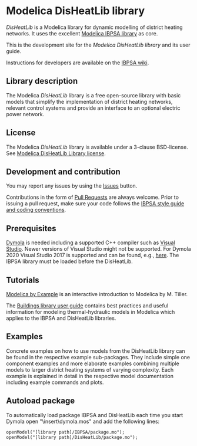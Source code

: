 # Modelica DisHeatLib library

_DisHeatLib_ is a Modelica library for dynamic modelling of district heating networks. It uses the excellent [Modelica IBPSA library](https://github.com/ibpsa/modelica-ibpsa) as core.

This is the development site for the _Modelica DisHeatLib library_ and its user guide.

Instructions for developers are available on the [IBPSA wiki](https://github.com/ibpsa/modelica-ibpsa/wiki).

## Library description

The Modelica _DisHeatLib_ library is a free open-source library with basic models that simplify the implementation of district heating networks, relevant control systems and provide an interface to an optional electric power network.

## License

The Modelica _DisHeatLib_ library is available under a 3-clause BSD-license.
See [Modelica DisHeatLib Library license](https://htmlpreview.github.io/?https://github.com/AIT-IES/DisHeatLib/blob/master/LICENSE).

## Development and contribution
You may report any issues by using the [Issues](https://github.com/AIT-IES/DisHeatLib/issues) button.

Contributions in the form of [Pull Requests](https://github.com/AIT-IES/DisHeatLib/pulls) are always welcome.
Prior to issuing a pull request, make sure your code follows
the [IBPSA style guide and coding conventions](https://github.com/ibpsa/modelica-ibpsa/wiki/Style-Guide).

## Prerequisites

[Dymola](https://www.3ds.com/products-services/catia/products/dymola/) is needed including a supported C++ compiler such as [Visual Studio](https://visualstudio.microsoft.com/de/?rr=https%3A%2F%2Fwww.google.com%2F). Newer versions of Visual Studio might not be supported. For Dymola 2020 Visual Studio 2017 is supported and can be found, e.g., [here](https://www.kunal-chowdhury.com/p/download-visual-studio-2017.html). The IBPSA library must be loaded before the DisHeatLib.

## Tutorials

[Modelica by Example](https://mbe.modelica.university/) is an interactive introduction to Modelica by M. Tiller.

The [Buildings library user guide](https://simulationresearch.lbl.gov/modelica/userGuide/index.html) contains best practices and useful information for modeling thermal-hydraulic models in Modelica which applies to the IBPSA and DisHeatLib libraries.

## Examples
Concrete examples on how to use models from the DisHeatLib library can be found in the respective example sub-packages. They include simple one component examples and more elaborate examples combining multiple models to larger district heating systems of varying complexity. Each example is explained in detail in the respective model documentation including example commands and plots.

## Autoload package

To automatically load package IBPSA and DisHeatLib each time you start Dymola open "<Dymola path>\insert\dymola.mos" and add the following lines:

```
openModel("[library path]/IBPSA/package.mo");
openModel("[library path]/DisHeatLib/package.mo");
```

